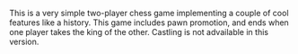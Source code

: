 This is a very simple two-player chess game implementing a couple of cool features like a history.
This game includes pawn promotion, and ends when one player takes the king of the other. Castling is not advailable in this version.
